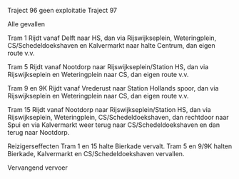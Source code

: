 Traject 96
geen exploitatie
Traject 97

Alle gevallen

Tram 1
Rijdt vanaf Delft naar HS, dan via Rijswijkseplein, Weteringplein, CS/Schedeldoekshaven en Kalvermarkt naar halte Centrum, dan eigen route v.v.

Tram 5
Rijdt vanaf Nootdorp naar Rijswijkseplein/Station HS, dan via Rijswijkseplein en Weteringplein naar CS, dan eigen route v.v.

Tram 9 en 9K
Rijdt vanaf Vrederust naar Station Hollands spoor, dan via Rijswijkseplein en Weteringplein naar CS, dan eigen route v.v.

Tram 15
Rijdt vanaf Nootdorp naar Rijswijkseplein/Station HS, dan via Rijswijkseplein, Weteringplein, CS/Schedeldoekshaven, dan rechtdoor naar Spui en via Kalvermarkt weer terug naar CS/Schedeldoekshaven en dan terug naar Nootdorp.

Reizigerseffecten
Tram 1 en 15 halte Bierkade vervalt.
Tram 5 en 9/9K halten Bierkade, Kalvermarkt en CS/Schedeldoekshaven vervallen.

Vervangend vervoer
